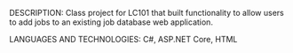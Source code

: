DESCRIPTION: Class project for LC101 that built functionality to allow users to add jobs to an existing job database web application.

LANGUAGES AND TECHNOLOGIES: C#, ASP.NET Core, HTML

